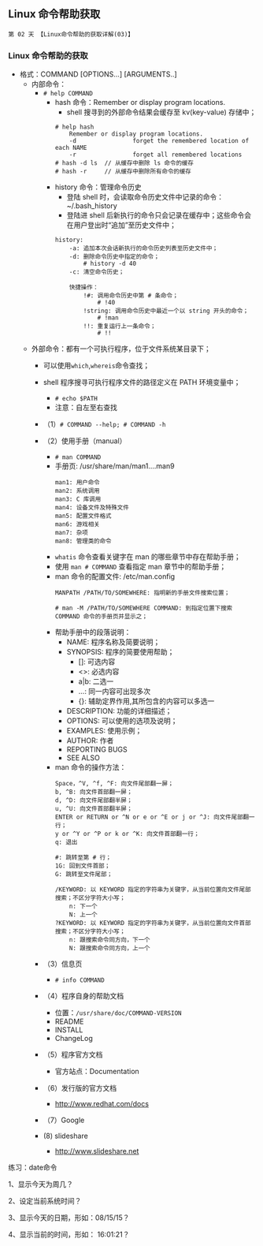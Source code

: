 ## Linux 命令帮助获取

    第 02 天 【Linux命令帮助的获取详解(03)】

### Linux 命令帮助的获取

- 格式：COMMAND [OPTIONS...] [ARGUMENTS..]
    + 内部命令：
        * `# help COMMAND`
            - hash 命令：Remember or display program locations.
                + shell 搜寻到的外部命令结果会缓存至 kv(key-value) 存储中；
                ```
                # help hash
                    Remember or display program locations.
                    -d                forget the remembered location of each NAME 
                    -r                forget all remembered locations
                # hash -d ls  // 从缓存中删除 ls 命令的缓存
                # hash -r     // 从缓存中删除所有命令的缓存
                ```
            - history 命令：管理命令历史
                + 登陆 shell 时，会读取命令历史文件中记录的命令：~/.bash_history
                + 登陆进 shell 后新执行的命令只会记录在缓存中；这些命令会在用户登出时“追加”至历史文件中；
                ```
                history:
                    -a: 追加本次会话新执行的命令历史列表至历史文件中；
                    -d: 删除命令历史中指定的命令；
                        # history -d 40
                    -c: 清空命令历史；

                    快捷操作：
                        !#: 调用命令历史中第 # 条命令；
                            # !40
                        !string: 调用命令历史中最近一个以 string 开头的命令；
                            # !man
                        !!: 重复运行上一条命令；
                            # !!
                ```
    + 外部命令：都有一个可执行程序，位于文件系统某目录下；
        * 可以使用`which`,`whereis`命令查找； 
        * shell 程序搜寻可执行程序文件的路径定义在 PATH 环境变量中；
            - `# echo $PATH`
            - 注意：自左至右查找
        * （1）`# COMMAND --help; # COMMAND -h`
        * （2）使用手册（manual）
            - `# man COMMAND`
            - 手册页: /usr/share/man/man1....man9
                ```
                man1: 用户命令
                man2: 系统调用
                man3: C 库调用
                man4: 设备文件及特殊文件
                man5: 配置文件格式
                man6: 游戏相关
                man7: 杂项
                man8: 管理类的命令
                ```
            - `whatis` 命令查看关键字在 man 的哪些章节中存在帮助手册；
            - 使用 `man # COMMAND` 查看指定 man 章节中的帮助手册；
            - man 命令的配置文件: /etc/man.config
                ```
                MANPATH /PATH/TO/SOMEWHERE: 指明新的手册文件搜索位置；

                # man -M /PATH/TO/SOMEWHERE COMMAND: 到指定位置下搜索 COMMAND 命令的手册页并显示之；
                ```
            - 帮助手册中的段落说明：
                + NAME: 程序名称及简要说明；
                + SYNOPSIS: 程序的简要使用帮助；
                    * []: 可选内容
                    * <>: 必选内容
                    * a|b: 二选一
                    * ...: 同一内容可出现多次
                    * {}: 辅助定界作用,其所包含的内容可以多选一
                + DESCRIPTION: 功能的详细描述；
                + OPTIONS: 可以使用的选项及说明；
                + EXAMPLES: 使用示例；
                + AUTHOR: 作者
                + REPORTING BUGS
                + SEE ALSO
            - man 命令的操作方法：
                ```
                Space，^V, ^f, ^F: 向文件尾部翻一屏；
                b, ^B: 向文件首部翻一屏；
                d, ^D: 向文件尾部翻半屏；
                u, ^U: 向文件首部翻半屏；
                ENTER or RETURN or ^N or e or ^E or j or ^J: 向文件尾部翻一行；
                y or ^Y or ^P or k or ^K: 向文件首部翻一行；
                q: 退出

                #: 跳转至第 # 行；
                1G: 回到文件首部；
                G: 跳转至文件尾部；

                /KEYWORD: 以 KEYWORD 指定的字符串为关键字，从当前位置向文件尾部搜索；不区分字符大小写；
                    n: 下一个
                    N: 上一个
                ?KEYWORD: 以 KEYWORD 指定的字符串为关键字，从当前位置向文件首部搜索；不区分字符大小写；
                    n: 跟搜索命令同方向，下一个
                    N: 跟搜索命令同方向，上一个
                ```
        * （3）信息页
            - `# info COMMAND`
        * （4）程序自身的帮助文档
            - 位置：`/usr/share/doc/COMMAND-VERSION`
            - README
            - INSTALL
            - ChangeLog
        * （5）程序官方文档
            - 官方站点：Documentation
        * （6）发行版的官方文档
            - http://www.redhat.com/docs
        * （7）Google

        *  (8) slideshare
            - http://www.slideshare.net
            
练习：date命令

1、显示今天为周几？

2、设定当前系统时间？

3、显示今天的日期，形如：08/15/15？

4、显示当前的时间，形如： 16:01:21？

    

